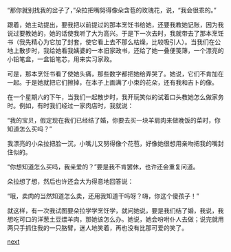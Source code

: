 
“那你就别找我的岔子了，”朵拉把嘴努得像朵含苞的玫瑰花，说，“我会很乖的。”

跟着，她主动提出，要我把以前提过的那本烹饪书给她，还要我教她记账，因为我说过要教她的，她的话使我听了大为高兴。于是下一次去时，我就带去了那本烹饪书（我先精心为它加了封套，使它看上去不那么枯燥，比较吸引人）。当我们在公地上散步时，我给她看我姨婆的一本旧家政书，还给了她一叠便笺簿，一个漂亮的小铅笔盒，一盒铅笔芯，用来实习家政。

可是，那本烹饪书看了使她头痛，那些数字都把她给弄哭了。她说，它们不肯加在一起。于是她就把它们擦掉，在本子上画满了小束的花朵，还有我和吉卜的像。

在一个星期六的下午，当我们一起散步时，我开玩笑似的试着口头教她怎么做家务时。例如，有时我们经过一家肉店时，我就说：

“我的宝贝，假定现在我们已经结了婚，你要去买一块羊肩肉来做晚饭的菜时，你知道怎么买吗？”

我漂亮的小朵拉把脸一沉，小嘴儿又努得像个花苞，好像她很想用亲吻把我的嘴封住似的。

“你想知道怎么买吗，我亲爱的？”要是我不肯罢休，也许还会重复问道。

朵拉想了想，然后也许还会大为得意地回答说：

“哦，卖肉的当然知道怎么卖，还用我知道干吗呀？嗨，你这个傻孩子！”

就这样，有一次我试图要朵拉学学烹饪学，就问她说，要是我们结了婚，我说，我想吃可口的洋葱土豆煨羊肉，那她该怎么办。她说，她会吩咐仆人去做；说完就用两只手抓住我的一只胳臂，迷人地笑着，再也没有比那可爱的笑了。

[next](page534.md)